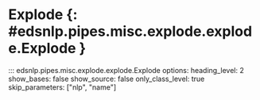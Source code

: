 # Explode {: #edsnlp.pipes.misc.explode.explode.Explode }

::: edsnlp.pipes.misc.explode.explode.Explode
    options:
        heading_level: 2
        show_bases: false
        show_source: false
        only_class_level: true
        skip_parameters: ["nlp", "name"]
